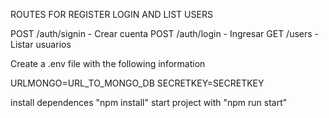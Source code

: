 ROUTES FOR REGISTER LOGIN AND LIST USERS

POST /auth/signin - Crear cuenta
POST /auth/login - Ingresar
GET /users - Listar usuarios

Create a .env file with the following information

URLMONGO=URL_TO_MONGO_DB
SECRETKEY=SECRETKEY

install dependences "npm install"
start project with "npm run start"
